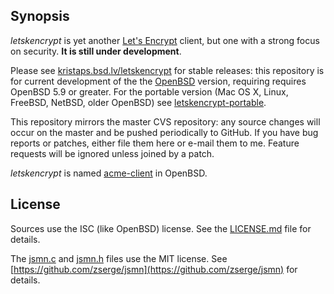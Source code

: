 ## Synopsis

*letskencrypt* is yet another [Let's Encrypt](https://letsencrypt.org)
client, but one with a strong focus on security.  **It is still under
development**.

Please see
[kristaps.bsd.lv/letskencrypt](https://kristaps.bsd.lv/letskencrypt) for
stable releases: this repository is for current development of the the
[OpenBSD](http://www.openbsd.org) version, requiring requires OpenBSD
5.9 or greater.  For the portable version (Mac OS X, Linux, FreeBSD,
NetBSD, older OpenBSD) see
[letskencrypt-portable](https://github.com/kristapsdz/letskencrypt-portable).

This repository mirrors the master CVS repository: any source changes
will occur on the master and be pushed periodically to GitHub.  If you
have bug reports or patches, either file them here or e-mail them to me.
Feature requests will be ignored unless joined by a patch.

*letskencrypt* is named
[acme-client](http://cvsweb.openbsd.org/cgi-bin/cvsweb/src/usr.sbin/acme-client/)
in OpenBSD.

## License

Sources use the ISC (like OpenBSD) license.
See the [LICENSE.md](LICENSE.md) file for details.

The [jsmn.c](jsmn.c) and [jsmn.h](jsmn.h) files use the MIT license.
See [https://github.com/zserge/jsmn](https://github.com/zserge/jsmn) for
details.
